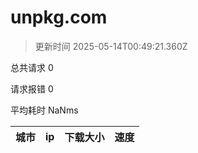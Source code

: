 
  # unpkg.com

  > 更新时间 2025-05-14T00:49:21.360Z
  
  总共请求 0

  请求报错 0

  平均耗时 NaNms

|城市|ip|下载大小|速度|
|-----|----------|---|---|

  
